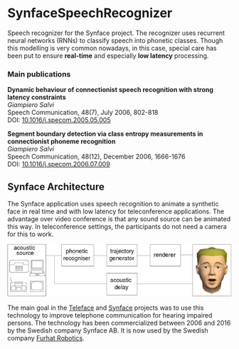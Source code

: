 # SynfaceSpeechRecognizer
Speech recognizer for the Synface project. The recognizer uses recurrent neural networks (RNNs) to classify speech into phonetic classes. Though this modelling is very common nowadays, in this case, special care has been put to ensure **real-time** and especially **low latency** processing.


### Main publications
**Dynamic behaviour of connectionist speech recognition with strong latency constraints**  
*Giampiero Salvi*  
Speech Communication, 48(7), July 2006, 802-818  
DOI: [10.1016/j.specom.2005.05.005](https://doi.org/10.1016/j.specom.2005.05.005)

**Segment boundary detection via class entropy measurements in connectionist phoneme recognition**  
*Giampiero Salvi*  
Speech Communication, 48(12), December 2006, 1666-1676  
DOI: [10.1016/j.specom.2006.07.009](https://doi.org/10.1016/j.specom.2006.07.009)

## Synface Architecture
The Synface application uses speech recognition to animate a synthetic face in real time and with low latency for teleconference applications. The advantage over video conference is that any sound source can be animated this way. In teleconference settings, the participants do not need a camera for this to work.

![alt text](https://github.com/giampierosalvi/SynfaceSpeechRecognizer/blob/master/doc/synface_architecture.png "Synface Architecture")

The main goal in the [Teleface](http://www.speech.kth.se/teleface/) and [Synface](http://www.speech.kth.se/synface/) projects was to use this technology to improve telephone communication for hearing impaired persons. The technology has been commercialized between 2006 and 2016 by the Swedish company Synface AB. It is now used by the Swedish company [Furhat Robotics](https://www.furhatrobotics.com/).
